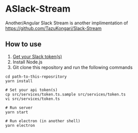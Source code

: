 # ASlack-Stream

Another/Angular Slack Stream is another implimentation of https://github.com/TazuKongari/Slack-Stream

## How to use

1. [Get your Slack token(s)](https://api.slack.com/custom-integrations/legacy-tokens)
2. Install Node.js
3. Git clone this repository and run the following commands

```shell
cd path-to-this-reposritory
yarn install

# Set your api token(s)
cp src/services/token.ts.sample src/services/token.ts
vi src/services/token.ts

# Run server
yarn start

# Run electron (in another shell)
yarn electron
```

